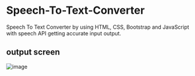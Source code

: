 # Speech-To-Text-Converter
Speech To Text Converter by using HTML, CSS, Bootstrap and JavaScript with speech API getting accurate input output.

## output screen
![image](https://user-images.githubusercontent.com/94348663/202152866-141c242b-5d4a-4833-a0b1-e2da12f94ca4.png)
